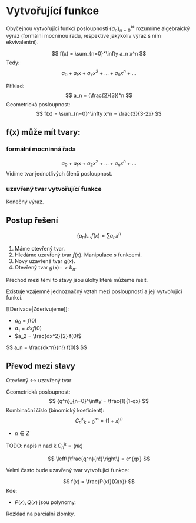 # Vytvořující funkce
Obyčejnou vytvořující funkcí posloupnosti $\{a_n\}_{n=0}^\infty$ rozumíme algebraický výraz (formální mocninou řadu, respektive jakýkoliv výraz s ním ekvivalentní).

$$
f(x) = \sum_{n=0}^\infty a_n x^n
$$
Tedy:
$$
a_0 + a_1 x + a_2 x^2 + ... + a_n x^n + ...
$$

Příklad:
$$
a_n = (\frac{2}{3})^n
$$
Geometrická posloupnost:
$$
f(x) = \sum_{n=0}^\infty x^n = \frac{3}{3-2x}
$$

## f(x) může mít tvary:
### formální mocninná řada
$$
a_0 + a_1 x + a_2 x^2 + ... + a_n x^n + ...
$$
Vidíme tvar jednotlivých členů posloupnost.

### uzavřený tvar vytvořující funkce
Konečný výraz.

## Postup řešení
$$
\{a_n\} ... f(x) = \sum a_n x^n
$$
1. Máme otevřený tvar.
2. Hledáme uzavřený tvar $f(x)$.
Manipulace s funkcemi.
2. Nový uzavřená tvar $g(x)$.
3. Otevřený tvar $g(x) -> {b_n}$.

Přechod mezi těmi to stavy jsou úlohy které můžeme řešit.

Existuje vzájemně jednoznačný vztah mezi posloupností a její vytvořující funkcí. 

[[Derivace|Zderivujeme]]:
- $a_0 = f(0)$
- $a_1 = dx f(0)$
- $a_2 = \frac{dx^2}{2} f(0)$

$$
a_n = \frac{dx^n}{n!} f(0)$
$$
## Převod mezi stavy
Otevřený <-> uzavřený tvar

Geometrická posloupnost:
$$
{q^n}_{n=0}^\infty = \frac{1}{1-qx}
$$
Kombinační číslo (binomický koeficient):
$$
{C_n^k}_{k=0}^\infty = (1+x)^n
$$
- $n \in Z$

TODO: napiš n nad k
$C_n^k = \left(n k\right)$

$$
\left\{\frac{q^n}{n!}\right\} = e^{qx}
$$

Velmi často bude uzavřený tvar vytvořující funkce:

$$
f(x) = \frac{P(x)}{Q(x)}
$$
Kde:
- $P(x), Q(x)$ jsou polynomy.

Rozklad na parciální zlomky.

